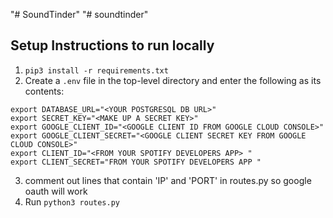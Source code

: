 "# SoundTinder" 
"# soundtinder" 
## Setup Instructions to run locally
1. `pip3 install -r requirements.txt`
2. Create a `.env` file in the top-level directory and enter the following as its contents:
```
export DATABASE_URL="<YOUR POSTGRESQL DB URL>"
export SECRET_KEY="<MAKE UP A SECRET KEY>"
export GOOGLE_CLIENT_ID="<GOOGLE CLIENT ID FROM GOOGLE CLOUD CONSOLE>"
export GOOGLE_CLIENT_SECRET="<GOOGLE CLIENT SECRET KEY FROM GOOGLE CLOUD CONSOLE>"
export CLIENT_ID="<FROM YOUR SPOTIFY DEVELOPERS APP> "
export CLIENT_SECRET="FROM YOUR SPOTIFY DEVELOPERS APP "
```
3. comment out lines that contain 'IP' and 'PORT' in routes.py so google oauth will work
4. Run `python3 routes.py`

